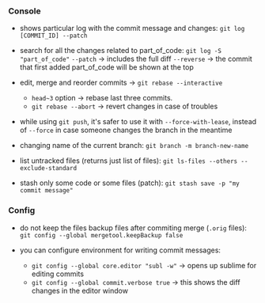### Console

- shows particular log with the commit message and changes: `git log [COMMIT_ID] --patch`

- search for all the changes related to part_of_code: `git log -S "part_of_code"`
  `--patch` -> includes the full diff
  `--reverse` -> the commit that first added part_of_code will be shown at the top

- edit, merge and reorder commits -> `git rebase --interactive`
  - `head~3` option -> rebase last three commits.
  - `git rebase --abort` -> revert changes in case of troubles

- while using `git push`, it's safer to use it with `--force-with-lease`, instead of `--force` in case someone changes the branch in the meantime

- changing name of the current branch: `git branch -m branch-new-name`

- list untracked files (returns just list of files): `git ls-files --others --exclude-standard`

- stash only some code or some files (patch): `git stash save -p "my commit message"`

### Config

- do not keep the files backup files after commiting merge (`.orig` files): `git config --global mergetool.keepBackup false`

- you can configure environment for writing commit messages:
  - `git config --global core.editor "subl -w"` -> opens up sublime for editing commits
  - `git config --global commit.verbose true` -> this shows the diff changes in the editor window

